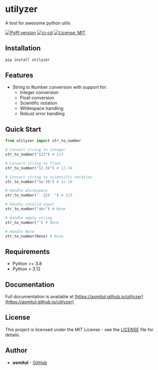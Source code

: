 # utilyzer

A tool for awesome python utils

[![PyPI version](https://badge.fury.io/py/utilyzer.svg)](https://badge.fury.io/py/utilyzer)
[![ci-cd](https://github.com/asmitul/utilyzer/actions/workflows/ci-cd.yaml/badge.svg)](https://github.com/asmitul/utilyzer/actions/workflows/ci-cd.yaml)
[![License: MIT](https://img.shields.io/badge/License-MIT-yellow.svg)](https://opensource.org/licenses/MIT)

## Installation

```bash
pip install utilyzer
```

## Features

- String to Number conversion with support for:
  - Integer conversion
  - Float conversion
  - Scientific notation
  - Whitespace handling
  - Robust error handling

## Quick Start

```python
from utilyzer import str_to_number

# Convert string to integer
str_to_number("123") # 123  

# Convert string to float
str_to_number("12.34") # 12.34

# Convert string to scientific notation
str_to_number("1e-10") # 1e-10

# Handle whitespace
str_to_number("  123  ") # 123

# Handle invalid input
str_to_number("abc") # None

# Handle empty string
str_to_number("") # None

# Handle None
str_to_number(None) # None
```

## Requirements

- Python >= 3.8
- Python < 3.12


## Documentation

Full documentation is available at [https://asmitul.github.io/utilyzer](https://asmitul.github.io/utilyzer)


## License

This project is licensed under the MIT License - see the [LICENSE](LICENSE) file for details.

## Author

- **asmitul** - [GitHub](https://github.com/asmitul)
